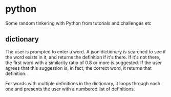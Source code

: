 # python
Some random tinkering with Python from tutorials and challenges etc

## dictionary
The user is prompted to enter a word. A json dictionary is searched to see if the word exists in it, and returns the definition if it's there. If it's not there, the first word with a similarity ratio of 0.8 or more is suggested. If the user agrees that this suggestion is, in fact, the correct word, it returns that definition.

For words with multiple definitions in the dictionary, it loops through each one and presents the user with a numbered list of definitions.
